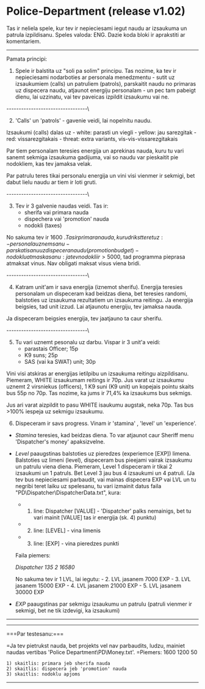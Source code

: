 # Police-Department (release v1.02)
Tas ir neliela spele, kur tev ir nepieciesami iegut naudu ar izsaukuma un patrula izpildisanu. Speles valoda: ENG.
Dazie koda bloki ir aprakstiti ar komentariem.
***************
Pamata principi:

1) Spele ir balstita uz "soli pa solim" principu. Tas nozime, ka tev ir nepieciesami nodarboties ar personala menedzmentu - sutit uz izsaukumiem (calls) un patruliem (patrols), parskaitit naudu no primaras uz dispecera naudu, atjaunot energiju personalam - un pec tam pabeigt dienu, lai uzzinatu, vai tev paveicas izpildit izsaukumu vai ne.

---------------------------------\

2) 'Calls' un 'patrols' - gavenie veidi, lai nopelnitu naudu. 

Izsaukumi (calls) dalas uz
	- white: parasti un viegli
	- yellow: jau sarezgitak
	- red: vissarezgitakais
	- threat: extra variants, vis-vis-vissarezgitakais
	
Par tiem personalam teresies energija un aprekinas nauda, kuru tu vari sanemt sekmiga izsaukuma gadijuma, vai so naudu var pieskaitit pie nodokliem, kas tev jamaksa velak.

Par patrulu teres tikai personalu energija un vini visi vienmer ir sekmigi, bet dabut lielu naudu ar tiem ir loti gruti.

---------------------------------\

3) Tev ir 3 galvenie naudas veidi. Tas ir:
	- sherifa vai primara nauda
	- dispechera vai 'promotion' nauda
	- nodokli (taxes)
	
 No sakuma tev ir 1600 $. Tas ir primara nauda, kuru drikst teret uz:
	-personala uznemsanu
	-parskatisanu uz dispecera naudu(promotion budget)
	-nodoklu atmaskasanu: ja tev nodokli ir > 5000$, tad programma pieprasa atmaksat vinus. Nav obligati maksat visus viena bridi.
        
---------------------------------\

4) Katram unit'am ir sava energija (iznemot sherifu). Energija teresies personalam un dispeceram kad beidzas diena, bet teresies randomi, balstoties uz izsaukuma rezultatiem
un izsaukuma reitingu. Ja energija beigsies, tad unit izzud. Lai atjaunotu energiju, tev jamaksa nauda. 

Ja dispeceram beigsies energija, tev jaatjauno ta caur sherifu.

---------------------------------\

5) Tu vari uznemt pesonalu uz darbu. Vispar ir 3 unit'a veidi:
	- parastais Officer; 15p
	- K9 suns; 25p
	- SAS (vai ka SWAT) unit; 30p
	
 Vini visi atskiras ar energijas ietilpibu un izsaukuma reitingu aizpildisanu. Piemeram, WHITE izsaukumam reitings ir 70p. Jus varat uz izsaukumu uznemt 2 virsniekus (officers), 1 K9 suni (K9 unit) un kopejais pointu skaits bus 55p no 70p. Tas nozime, ka jums ir 71,4% ka izsaukums bus sekmigs.
 
 Jus ari varat aizpildit to pasu WHITE isaukumu augstak, neka 70p. Tas bus >100% iespeja uz sekmigu izsaukumu.
 
6) Dispeceram ir savs progress. Vinam ir 'stamina' , 'level' un 'experience'. 
 - *Stamina* teresies, kad beidzas diena. To var atjaunot caur Sheriff menu 'Dispatcher's money' apaksizvelne.
 - *Level* paaugstinas balstoties uz pieredzes (experiemce [EXP]) limena. Balstoties uz limeni (level), dispeceram bus pieejami vairak izsaukumu un patrulu viena diena.
 Piemeram, Level 1 dispeceram ir tikai 2 izsaukumi un 1 patruls. Bet Level 3 jau bus 4 izsaukumi un 4 patruli. (Ja tev bus nepieciesami parbaudit, vai mainas dispecera EXP vai LVL un tu negribi teret laiku uz spelesanu, tu vari izmainit datus faila "PD\Dispatcher\DispatcherData.txt", kura:
 	- 1. line: Dispatcher [VALUE] - 'Dispatcher' palks nemainigs, bet tu vari mainit [VALUE] tas ir energija (sk. 4) punktu)
	- 2. line: [LEVEL] - vina limenis
	- 3. line: [EXP] - vina pieredzes punkti
	
	Faila piemers:
	
	*Dispatcher 135*
	*2*
	*16580*
	
	No sakuma tev ir 1 LVL, lai iegutu:
		- 2. LVL jasanem 7000 EXP
		- 3. LVL jasanem 15000 EXP
		- 4. LVL jasanem 21000 EXP
		- 5. LVL jasanem 30000 EXP
 
 - *EXP* paaugstinas par sekmigu izsaukumu un patrulu (patruli vienmer ir sekmigi, bet ne tik izdevigi, ka izsaukumi)

***************

***************

===Par testesanu:===

=Ja tev pietrukst nauda, bet projekts vel nav parbaudits, ludzu, mainiet naudas vertibas 'Police Department\PD\Money.txt'.
=Piemers: 1600 1200 50

	1) skaitlis: primara jeb sherifa nauda
	2) skaitlis: dispecera jeb 'promotion' nauda
	3) skaitlis: nodoklu apjoms

***************
